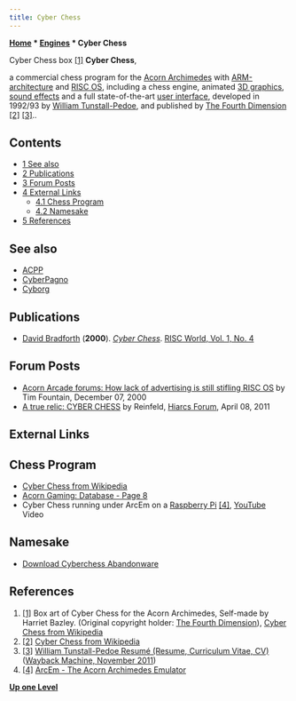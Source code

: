 ```yaml
---
title: Cyber Chess
---
```

**[Home](Home "Home") * [Engines](Engines "Engines") * Cyber Chess**

[](http://en.wikipedia.org/wiki/File:Cyber_Chess_box_front.jpg) Cyber Chess box <a id="cite-note-1" href="#cite-ref-1">[1]</a>
**Cyber Chess**,

a commercial chess program for the [Acorn Archimedes](Acorn_Archimedes "Acorn Archimedes") with [ARM-architecture](https://en.wikipedia.org/wiki/List_of_ARM_microarchitectures) and [RISC OS](https://en.wikipedia.org/wiki/RISC_OS), including a chess engine, animated [3D graphics](3D_Graphics_Board "3D Graphics Board"), [sound effects](https://en.wikipedia.org/wiki/Sound_effect) and a full state-of-the-art [user interface](GUI "GUI"), developed in 1992/93 by [William Tunstall-Pedoe](William_Tunstall-Pedoe "William Tunstall-Pedoe"), and published by [The Fourth Dimension](https://en.wikipedia.org/wiki/The_Fourth_Dimension_%28company%29) <a id="cite-note-2" href="#cite-ref-2">[2]</a> <a id="cite-note-3" href="#cite-ref-3">[3]</a>..

## Contents

- [1 See also](#see-also)
- [2 Publications](#publications)
- [3 Forum Posts](#forum-posts)
- [4 External Links](#external-links)
  - [4.1 Chess Program](#chess-program)
  - [4.2 Namesake](#namesake)
- [5 References](#references)

## See also

- [ACPP](ACPP "ACPP")
- [CyberPagno](CyberPagno "CyberPagno")
- [Cyborg](Cyborg "Cyborg")

## Publications

- [David Bradforth](https://twitter.com/davidbradforth) (**2000**). *[Cyber Chess](http://www.apdl.org.uk/riscworld/volumes/volume1/issue4/chess/index.htm)*. [RISC World, Vol. 1, No. 4](http://www.apdl.org.uk/riscworld/volumes/volume1/issue4/index.htm)

## Forum Posts

- [Acorn Arcade forums: How lack of advertising is still stifling RISC OS](https://www.acornarcade.com/articles/How_lack_of_advertising_is_still_stifling_RISC_OS/index866.html) by Tim Fountain, December 07, 2000
- [A true relic: CYBER CHESS](http://hiarcs.net/forums/viewtopic.php?t=4111&sid=6ced652c6a829ddb9bfb2ae82b147f87) by Reinfeld, [Hiarcs Forum](Computer_Chess_Forums "Computer Chess Forums"), April 08, 2011

## External Links

## Chess Program

- [Cyber Chess from Wikipedia](https://en.wikipedia.org/wiki/Cyber_Chess)
- [Acorn Gaming: Database - Page 8](http://www.acorn-gaming.org.uk/index.php3?p=Database/DB8)
- Cyber Chess running under ArcEm on a [Raspberry Pi](Raspberry_Pi "Raspberry Pi") <a id="cite-note-4" href="#cite-ref-4">[4]</a>, [YouTube](https://en.wikipedia.org/wiki/YouTube) Video

## Namesake

- [Download Cyberchess Abandonware](https://www.myabandonware.com/game/cyberchess-1kl)

## References

1. <a id="cite-ref-1" href="#cite-note-1">[1]</a> Box art of Cyber Chess for the Acorn Archimedes, Self-made by Harriet Bazley. (Original copyright holder: [The Fourth Dimension](<https://en.wikipedia.org/wiki/The_Fourth_Dimension_(company)>)), [Cyber Chess from Wikipedia](https://en.wikipedia.org/wiki/Cyber_Chess)
1. <a id="cite-ref-2" href="#cite-note-2">[2]</a> [Cyber Chess from Wikipedia](https://en.wikipedia.org/wiki/Cyber_Chess)
1. <a id="cite-ref-3" href="#cite-note-3">[3]</a> [William Tunstall-Pedoe Resumé (Resume, Curriculum Vitae, CV)](https://web.archive.org/web/20111114223548/http://www.williamtp.com/cv.html) ([Wayback Machine, November 2011](https://en.wikipedia.org/wiki/Wayback_Machine))
1. <a id="cite-ref-4" href="#cite-note-4">[4]</a> [ArcEm - The Acorn Archimedes Emulator](http://arcem.sourceforge.net/)

**[Up one Level](Engines "Engines")**

